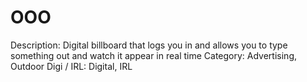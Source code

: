 # OOO

Description: Digital billboard that logs you in and allows you to type something out and watch it appear in real time
Category: Advertising, Outdoor
Digi / IRL: Digital, IRL